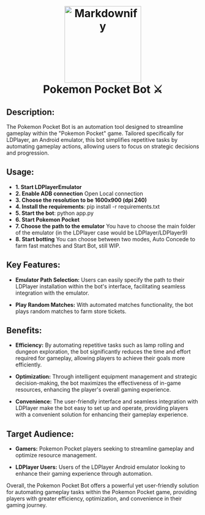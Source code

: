 <h1 align="center">
  <br>
  <a href="https://tcgpocket.pokemon.com/es-es/"><img src="https://github.com/user-attachments/assets/141d27c3-d965-4bb9-ab02-2d61af431aef" alt="Markdownify" width="200"></a>
  <br>
  Pokemon Pocket Bot ⚔️
  <br>
</h1>

## Description:

The Pokemon Pocket Bot is an automation tool designed to streamline gameplay within the "Pokemon Pocket" game. Tailored specifically for LDPlayer, an Android emulator, this bot simplifies repetitive tasks by automating gameplay actions, allowing users to focus on strategic decisions and progression.


## Usage:

- **1. Start LDPlayerEmulator**
- **2. Enable ADB connection** Open Local connection
- **3. Choose the resolution to be 1600x900 (dpi 240)**
- **4. Install the requirements**: pip install -r requirements.txt
- **5. Start the bot**: python app.py
- **6. Start Pokemon Pocket**
- **7. Choose the path to the emulator** You have to choose the main folder of the emulator (in the LDPlayer case would be LDPlayer/LDPlayer9)
- **8. Start botting** You can choose between two modes, Auto Concede to farm fast matches and Start Bot, still WIP.

## Key Features:

- **Emulator Path Selection:** Users can easily specify the path to their LDPlayer installation within the bot's interface, facilitating seamless integration with the emulator.
  
- **Play Random Matches:** With automated matches functionality, the bot plays random matches to farm store tickets.

## Benefits:

- **Efficiency:** By automating repetitive tasks such as lamp rolling and dungeon exploration, the bot significantly reduces the time and effort required for gameplay, allowing players to achieve their goals more efficiently.
  
- **Optimization:** Through intelligent equipment management and strategic decision-making, the bot maximizes the effectiveness of in-game resources, enhancing the player's overall gaming experience.
  
- **Convenience:** The user-friendly interface and seamless integration with LDPlayer make the bot easy to set up and operate, providing players with a convenient solution for enhancing their gameplay experience.

## Target Audience:

- **Gamers:** Pokemon Pocket players seeking to streamline gameplay and optimize resource management.
  
- **LDPlayer Users:** Users of the LDPlayer Android emulator looking to enhance their gaming experience through automation.

Overall, the Pokemon Pocket Bot offers a powerful yet user-friendly solution for automating gameplay tasks within the Pokemon Pocket game, providing players with greater efficiency, optimization, and convenience in their gaming journey.
